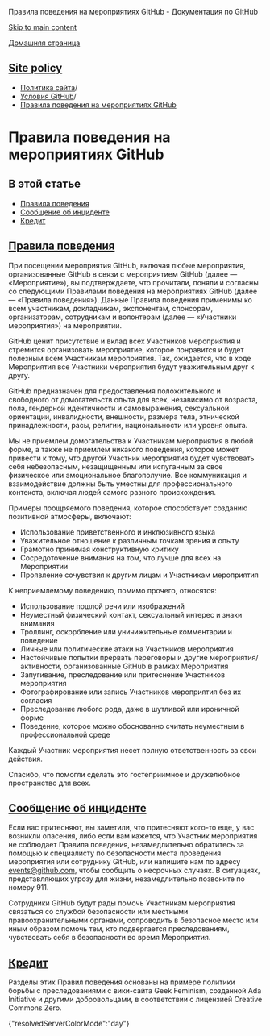 Правила поведения на мероприятиях GitHub - Документация по GitHub

[Skip to main content](#main-content)

[Домашняя страница](/ru)

[Site policy](/ru/site-policy)
----------

* [Политика сайта](/ru/site-policy)/
* [Условия GitHub](/ru/site-policy/github-terms)/
* [Правила поведения на мероприятиях GitHub](/ru/site-policy/github-terms/github-event-code-of-conduct)

Правила поведения на мероприятиях GitHub
==========

В этой статье
----------

* [Правила поведения](#code-of-conduct)
* [Сообщение об инциденте](#reporting-an-incident)
* [Кредит](#credit)

[Правила поведения](#code-of-conduct)
----------

При посещении мероприятия GitHub, включая любые мероприятия, организованные GitHub в связи с мероприятием GitHub (далее — «Мероприятие»), вы подтверждаете, что прочитали, поняли и согласны со следующими Правилами поведения на мероприятиях GitHub (далее — «Правила поведения»). Данные Правила поведения применимы ко всем участникам, докладчикам, экспонентам, спонсорам, организаторам, сотрудникам и волонтерам (далее — «Участники мероприятия») на мероприятии.

GitHub ценит присутствие и вклад всех Участников мероприятия и стремится организовать мероприятие, которое понравится и будет полезным всем Участникам мероприятия. Так, ожидается, что в ходе Мероприятия все Участники мероприятия будут уважительным друг к другу.

GitHub предназначен для предоставления положительного и свободного от домогательств опыта для всех, независимо от возраста, пола, гендерной идентичности и самовыражения, сексуальной ориентации, инвалидности, внешности, размера тела, этнической принадлежности, расы, религии, национальности или уровня опыта.

Мы не приемлем домогательства к Участникам мероприятия в любой форме, а также не приемлем никакого поведения, которое может привести к тому, что другой Участник мероприятия будет чувствовать себя небезопасным, незащищенным или испуганным за свое физическое или эмоциональное благополучие. Все коммуникация и взаимодействие должны быть уместны для профессионального контекста, включая людей самого разного происхождения.

Примеры поощряемого поведения, которое способствует созданию позитивной атмосферы, включают:

* Использование приветственного и инклюзивного языка
* Уважительное отношение к различным точкам зрения и опыту
* Грамотно принимая конструктивную критику
* Сосредоточение внимания на том, что лучше для всех на Мероприятии
* Проявление сочувствия к другим лицам и Участникам мероприятия

К неприемлемому поведению, помимо прочего, относятся:

* Использование пошлой речи или изображений
* Неуместный физический контакт, сексуальный интерес и знаки внимания
* Троллинг, оскорбление или уничижительные комментарии и поведение
* Личные или политические атаки на Участников мероприятия
* Настойчивые попытки прервать переговоры и другие мероприятия/активности, организованные GitHub в рамках Мероприятия
* Запугивание, преследование или притеснение Участников мероприятия
* Фотографирование или запись Участников мероприятия без их согласия
* Преследование любого рода, даже в шутливой или ироничной форме
* Поведение, которое можно обоснованно считать неуместным в профессиональной среде

Каждый Участник мероприятия несет полную ответственность за свои действия.

Спасибо, что помогли сделать это гостеприимное и дружелюбное пространство для всех.

[Сообщение об инциденте](#reporting-an-incident)
----------

Если вас притесняют, вы заметили, что притесняют кого-то еще, у вас возникли опасения, либо если вам кажется, что Участник мероприятия не соблюдает Правила поведения, незамедлительно обратитесь за помощью к специалисту по безопасности места проведения мероприятия или сотруднику GitHub, или напишите нам по адресу [events@github.com](mailto:events@github.com), чтобы сообщить о несрочных случаях. В ситуациях, представляющих угрозу для жизни, незамедлительно позвоните по номеру 911.

Сотрудники GitHub будут рады помочь Участникам мероприятия связаться со службой безопасности или местными правоохранительными органами, сопроводить в безопасное место или иным образом помочь тем, кто подвергается преследованиям, чувствовать себя в безопасности во время Мероприятия.

[Кредит](#credit)
----------

Разделы этих Правил поведения основаны на примере политики борьбы с преследованиями с вики-сайта Geek Feminism, созданной Ada Initiative и другими добровольцами, в соответствии с лицензией Creative Commons Zero.

{"resolvedServerColorMode":"day"}
